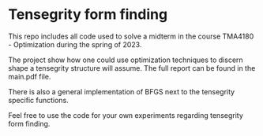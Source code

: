 # Tensegrity form finding
This repo includes all code used to solve a midterm in the course TMA4180 - Optimization during the spring of 2023.

The project show how one could use optimization techniques to discern shape a tensegrity structure will assume. The full report can be found in the main.pdf file.

There is also a general implementation of BFGS next to the tensegrity specific functions.

Feel free to use the code for your own experiments regarding tensegrity form finding. 
